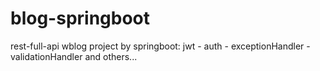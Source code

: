 # blog-springboot
rest-full-api wblog project by springboot: jwt - auth - exceptionHandler - validationHandler and others...
